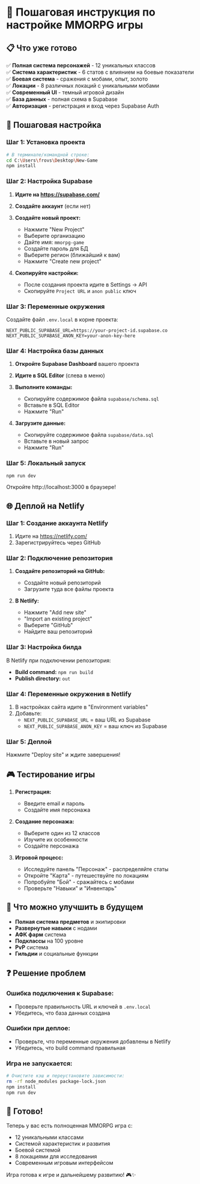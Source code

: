 # 🚀 Пошаговая инструкция по настройке MMORPG игры

## 📋 Что уже готово

✅ **Полная система персонажей** - 12 уникальных классов  
✅ **Система характеристик** - 6 статов с влиянием на боевые показатели  
✅ **Боевая система** - сражения с мобами, опыт, золото  
✅ **Локации** - 8 различных локаций с уникальными мобами  
✅ **Современный UI** - темный игровой дизайн  
✅ **База данных** - полная схема в Supabase  
✅ **Авторизация** - регистрация и вход через Supabase Auth  

## 🎯 Пошаговая настройка

### Шаг 1: Установка проекта

```bash
# В терминале/командной строке:
cd C:\Users\frovs\Desktop\New-Game
npm install
```

### Шаг 2: Настройка Supabase

1. **Идите на https://supabase.com/**
2. **Создайте аккаунт** (если нет)
3. **Создайте новый проект:**
   - Нажмите "New Project"
   - Выберите организацию
   - Дайте имя: `mmorpg-game`
   - Создайте пароль для БД
   - Выберите регион (ближайший к вам)
   - Нажмите "Create new project"

4. **Скопируйте настройки:**
   - После создания проекта идите в Settings → API
   - Скопируйте `Project URL` и `anon public` ключ

### Шаг 3: Переменные окружения

Создайте файл `.env.local` в корне проекта:

```env
NEXT_PUBLIC_SUPABASE_URL=https://your-project-id.supabase.co
NEXT_PUBLIC_SUPABASE_ANON_KEY=your-anon-key-here
```

### Шаг 4: Настройка базы данных

1. **Откройте Supabase Dashboard** вашего проекта
2. **Идите в SQL Editor** (слева в меню)
3. **Выполните команды:**
   - Скопируйте содержимое файла `supabase/schema.sql`
   - Вставьте в SQL Editor
   - Нажмите "Run"
   
4. **Загрузите данные:**
   - Скопируйте содержимое файла `supabase/data.sql`
   - Вставьте в новый запрос
   - Нажмите "Run"

### Шаг 5: Локальный запуск

```bash
npm run dev
```

Откройте http://localhost:3000 в браузере!

## 🌐 Деплой на Netlify

### Шаг 1: Создание аккаунта Netlify

1. Идите на https://netlify.com/
2. Зарегистрируйтесь через GitHub

### Шаг 2: Подключение репозитория

1. **Создайте репозиторий на GitHub:**
   - Создайте новый репозиторий
   - Загрузите туда все файлы проекта

2. **В Netlify:**
   - Нажмите "Add new site"
   - "Import an existing project"
   - Выберите "GitHub"
   - Найдите ваш репозиторий

### Шаг 3: Настройка билда

В Netlify при подключении репозитория:
- **Build command:** `npm run build`
- **Publish directory:** `out`

### Шаг 4: Переменные окружения в Netlify

1. В настройках сайта идите в "Environment variables"
2. Добавьте:
   - `NEXT_PUBLIC_SUPABASE_URL` = ваш URL из Supabase
   - `NEXT_PUBLIC_SUPABASE_ANON_KEY` = ваш ключ из Supabase

### Шаг 5: Деплой

Нажмите "Deploy site" и ждите завершения!

## 🎮 Тестирование игры

1. **Регистрация:**
   - Введите email и пароль
   - Создайте имя персонажа

2. **Создание персонажа:**
   - Выберите один из 12 классов
   - Изучите их особенности
   - Создайте персонажа

3. **Игровой процесс:**
   - Исследуйте панель "Персонаж" - распределяйте статы
   - Откройте "Карта" - путешествуйте по локациям
   - Попробуйте "Бой" - сражайтесь с мобами
   - Проверьте "Навыки" и "Инвентарь"

## 🚧 Что можно улучшить в будущем

- **Полная система предметов** и экипировки
- **Развернутые навыки** с нодами
- **АФК фарм** система
- **Подклассы** на 100 уровне
- **PvP** система
- **Гильдии** и социальные функции

## ❓ Решение проблем

### Ошибка подключения к Supabase:
- Проверьте правильность URL и ключей в `.env.local`
- Убедитесь, что база данных создана

### Ошибки при деплое:
- Проверьте, что переменные окружения добавлены в Netlify
- Убедитесь, что build command правильная

### Игра не запускается:
```bash
# Очистите кэш и переустановите зависимости:
rm -rf node_modules package-lock.json
npm install
npm run dev
```

## 🎉 Готово!

Теперь у вас есть полноценная MMORPG игра с:
- 12 уникальными классами
- Системой характеристик и развития
- Боевой системой
- 8 локациями для исследования
- Современным игровым интерфейсом

Игра готова к игре и дальнейшему развитию! 🎮✨
